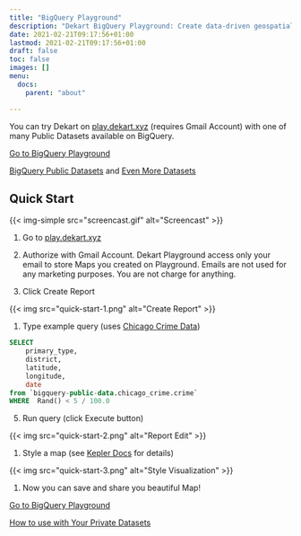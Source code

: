 ```yaml
---
title: "BigQuery Playground"
description: "Dekart BigQuery Playground: Create data-driven geospatial visualizations from BigQuery Public Datasets"
date: 2021-02-21T09:17:56+01:00
lastmod: 2021-02-21T09:17:56+01:00
draft: false
toc: false
images: []
menu:
  docs:
    parent: "about"

---
```


You can try Dekart on <a target="_blank" href="https://play.dekart.xyz">play.dekart.xyz</a> (requires Gmail Account) with one of many Public Datasets available on BigQuery.

<a class="btn btn-primary" target="_blank" href="https://play.dekart.xyz/" role="button">Go to BigQuery Playground</a>



<p><a target="_blank" href="https://console.cloud.google.com/marketplace/browse?filter=solution-type:dataset" role="button">BigQuery Public Datasets</a> and <a target="_blank" href="https://www.reddit.com/r/bigquery/wiki/datasets" role="button">Even More Datasets</a></p>


## Quick Start

{{< img-simple src="screencast.gif" alt="Screencast" >}}

1. Go to <a target="_blank" href="https://play.dekart.xyz">play.dekart.xyz</a>


2. Authorize with Gmail Account. Dekart Playground access only your email to store Maps you created on Playground. Emails are not used for any marketing purposes. You are not charge for anything.


3. Click Create Report

{{< img src="quick-start-1.png" alt="Create Report" >}}

1. Type example query (uses [Chicago Crime Data](https://console.cloud.google.com/marketplace/product/city-of-chicago-public-data/chicago-crime?project=dekart-playground&folder=&organizationId=))

```SQL
SELECT
    primary_type,
    district,
    latitude,
    longitude,
    date
from `bigquery-public-data.chicago_crime.crime`
WHERE  Rand() < 5 / 100.0
```

5. Run query (click Execute button)

{{< img src="quick-start-2.png"  alt="Report Edit" >}}

1. Style a map (see [Kepler Docs](https://docs.kepler.gl/docs/user-guides) for details)

{{< img src="quick-start-3.png" alt="Style Visualization" >}}

1. Now you can save and share you beautiful Map!

<a class="btn btn-primary" target="_blank" href="https://play.dekart.xyz/" role="button">Go to BigQuery Playground</a>

[How to use with Your Private Datasets](/docs/about/your-datasets/)
